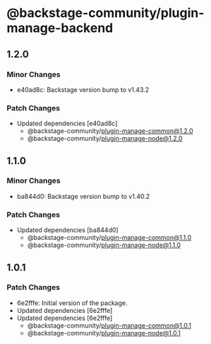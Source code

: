 # @backstage-community/plugin-manage-backend

## 1.2.0

### Minor Changes

- e40ad8c: Backstage version bump to v1.43.2

### Patch Changes

- Updated dependencies [e40ad8c]
  - @backstage-community/plugin-manage-common@1.2.0
  - @backstage-community/plugin-manage-node@1.2.0

## 1.1.0

### Minor Changes

- ba844d0: Backstage version bump to v1.40.2

### Patch Changes

- Updated dependencies [ba844d0]
  - @backstage-community/plugin-manage-common@1.1.0
  - @backstage-community/plugin-manage-node@1.1.0

## 1.0.1

### Patch Changes

- 6e2fffe: Initial version of the package.
- Updated dependencies [6e2fffe]
- Updated dependencies [6e2fffe]
  - @backstage-community/plugin-manage-common@1.0.1
  - @backstage-community/plugin-manage-node@1.0.1
